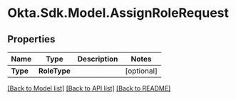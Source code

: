 # Okta.Sdk.Model.AssignRoleRequest

## Properties

Name | Type | Description | Notes
------------ | ------------- | ------------- | -------------
**Type** | **RoleType** |  | [optional] 

[[Back to Model list]](../README.md#documentation-for-models) [[Back to API list]](../README.md#documentation-for-api-endpoints) [[Back to README]](../README.md)

